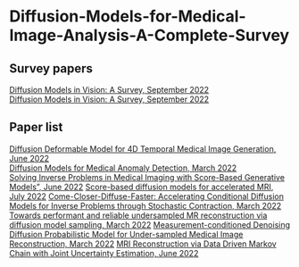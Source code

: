 # Diffusion-Models-for-Medical-Image-Analysis-A-Complete-Survey




## Survey papers
[Diffusion Models in Vision: A Survey, September 2022](https://arxiv.org/pdf/2209.04747.pdf) </br>
[Diffusion Models in Vision: A Survey, September 2022](https://arxiv.org/pdf/2209.04747.pdf) </br>



## Paper list


[Diffusion Deformable Model for 4D Temporal Medical Image Generation, June 2022](https://arxiv.org/abs/2206.13295)</br>
[Diffusion Models for Medical Anomaly Detection, March 2022](https://arxiv.org/pdf/2203.04306v1.pdf)</br>
[Solving Inverse Problems in Medical Imaging with Score-Based Generative Models”, June 2022](https://arxiv.org/abs/2111.08005)
[Score-based diffusion models for accelerated MRI, July 2022](https://arxiv.org/abs/2110.05243)
[Come-Closer-Diffuse-Faster: Accelerating Conditional Diffusion Models for Inverse Problems through Stochastic Contraction, March 2022](https://arxiv.org/abs/2112.05146)
[Towards performant and reliable undersampled MR reconstruction via diffusion model sampling, March 2022](https://arxiv.org/abs/2203.04292)
[Measurement-conditioned Denoising Diffusion Probabilistic Model for Under-sampled Medical Image Reconstruction, March 2022](https://arxiv.org/abs/2203.03623)
[MRI Reconstruction via Data Driven Markov Chain with Joint Uncertainty Estimation, June 2022](https://arxiv.org/abs/2202.01479)


